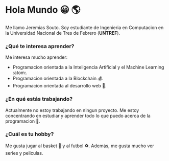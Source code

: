 # **Hola Mundo** :grinning: :earth_americas:

Me llamo Jeremias Souto. Soy estudiante de Ingenieria en Computacion en la Universidad Nacional de Tres de Febrero (**UNTREF**).

### ¿Qué te interesa aprender?

Me interesa mucho aprender:

- Programacion orientada a la Inteligencia Artificial y el Machine Learning :atom:.
- Programacion orientada a la Blockchain :moneybag:.
- Programacion orientada al desarrollo web :newspaper:.

### ¿En qué estás trabajando?

Actualmente no estoy trabajando en ningun proyecto. Me estoy concentrando en estudiar y aprender todo lo que puedo acerca de la programacion :muscle:.

### ¿Cuál es tu hobby?

Me gusta jugar al basket :basketball: y al futbol :soccer:. Además, me gusta mucho ver series y peliculas.
